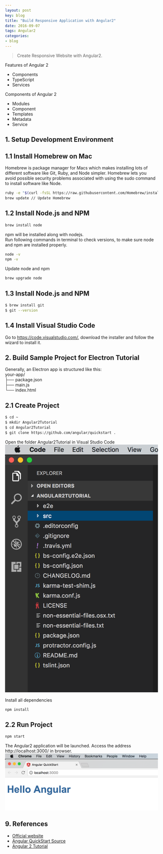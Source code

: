 ```yaml
---
layout: post
key: blog
title: "Build Responsive Application with Angular2"
date: 2016-09-07
tags: Angular2
categories:
- blog
---
```


> Create Responsive Website with Angular2.


Features of Angular 2
* Components
* TypeScript
* Services

Components of Angular 2
* Modules
* Component
* Templates
* Metadata
* Service

## 1. Setup Development Environment
## 1.1 Install Homebrew on Mac
Homebrew is package manager for Macs which makes installing lots of different software like Git, Ruby, and Node simpler. Homebrew lets you avoid possible security problems associated with using the sudo command to install software like Node.
```sh
ruby -e "$(curl -fsSL https://raw.githubusercontent.com/Homebrew/install/master/install)"
brew update // Update Homebrew
```

## 1.2 Install Node.js and NPM
```sh
brew install node
```

npm will be installed along with nodejs.   
Run following commands in terminal to check versions, to make sure node and npm are installed properly.
```sh
node -v
npm -v
```

Update node and npm
```sh
brew upgrade node
```

## 1.3 Install Node.js and NPM
```sh
$ brew install git
$ git --version
```

## 1.4 Install Visual Studio Code
Go to https://code.visualstudio.com/, download the installer and follow the wizard to install it.


## 2. Build Sample Project for Electron Tutorial
Generally, an Electron app is structured like this:  
your-app/  
├── package.json  
├── main.js  
└── index.html  
## 2.1 Create Project
```sh
$ cd ~
$ mkdir Angular2Tutorial
$ cd Angular2Tutorial
$ git clone https://github.com/angular/quickstart .
```

Open the folder Angular2Tutorial in Visual Studio Code
![image](/public/posts/2016-09-07/initial.png)  

Install all dependencies
```sh
npm install
```
## 2.2 Run Project
```sh
npm start
```
The Angular2 application will be launched. Access the address http://localhost:3000/ in browser.
![image](/public/posts/2016-09-07/helloworld.png)  


## 9. References
* [Official website](https://angular.io/)
* [Angular QuickStart Source](https://github.com/angular/quickstart)
* [Angular 2 Tutorial](https://www.tutorialspoint.com/angular2/)
